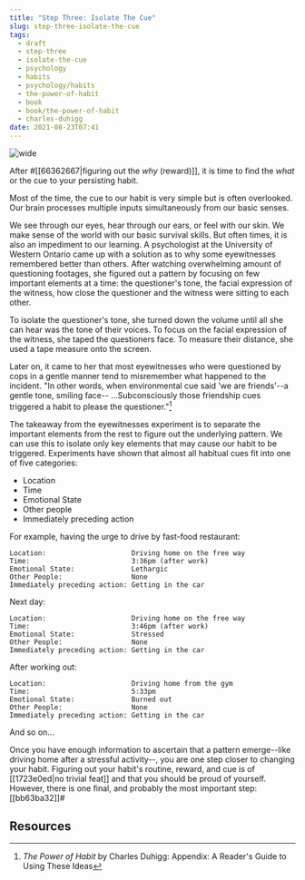```yaml
---
title: "Step Three: Isolate The Cue"
slug: step-three-isolate-the-cue
tags:
  - draft
  - step-three
  - isolate-the-cue
  - psychology
  - habits
  - psychology/habits
  - the-power-of-habit
  - book
  - book/the-power-of-habit
  - charles-duhigg
date: 2021-08-23T07:41
---
```



![wide](https://www.maxpixel.net/static/photo/1x/Road-Green-Traffic-Lights-Light-Signal-4396736.jpg "image from MaxPixel (cc)")

After #[[66362667|figuring out the _why_ (reward)]], it is time to find the
_what_ or the cue to your persisting habit.

Most of the time, the cue to our habit is very simple but is often overlooked.
Our brain processes multiple inputs simultaneously from our basic senses.

We see through our eyes, hear through our ears, or feel with our skin. We make
sense of the world with our basic survival skills. But often times, it is also
an impediment to our learning. A psychologist at the University of Western
Ontario came up with a solution as to why some eyewitnesses remembered better
than others. After watching overwhelming amount of questioning footages, she
figured out a pattern by focusing on few important elements at a time: the
questioner's tone, the facial expression of the witness, how close the
questioner and the witness were sitting to each other.

To isolate the questioner's tone, she turned down the volume until all she can
hear was the tone of their voices. To focus on the facial expression of the
witness, she taped the questioners face. To measure their distance, she used
a tape measure onto the screen.

Later on, it came to her that most eyewitnesses who were questioned by cops in
a gentle manner tend to misremember what happened to the incident. "In other
words, when environmental cue said 'we are friends'--a gentle tone, smiling
face-- ...Subconsciously those friendship cues triggered a habit to please the
questioner."[^1]

The takeaway from the eyewitnesses experiment is to separate the important
elements from the rest to figure out the underlying pattern. We can use this to
isolate only key elements that may cause our habit to be triggered. Experiments
have shown that almost all habitual cues fit into one of five categories:

- Location
- Time
- Emotional State
- Other people
- Immediately preceding action

For example, having the urge to drive by fast-food restaurant:

    Location:                     Driving home on the free way
    Time:                         3:36pm (after work)
    Emotional State:              Lethargic
    Other People:                 None
    Immediately preceding action: Getting in the car


Next day:

    Location:                     Driving home on the free way
    Time:                         3:46pm (after work)
    Emotional State:              Stressed
    Other People:                 None
    Immediately preceding action: Getting in the car

After working out:

    Location:                     Driving home from the gym
    Time:                         5:33pm
    Emotional State:              Burned out
    Other People:                 None
    Immediately preceding action: Getting in the car

And so on...

Once you have enough information to ascertain that a pattern emerge--like
driving home after a stressful activity--, you are one step closer to changing
your habit. Figuring out your habit's routine, reward, and cue is of
[[1723e0ed|no trivial feat]] and that you should be proud of yourself. However,
there is one final, and probably the most important step: [[bb63ba32]]#

## Resources

[^1]: _The Power of Habit_ by Charles Duhigg: Appendix: A Reader's Guide to Using These Ideas

